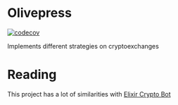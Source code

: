 # Olivepress


[![codecov](https://codecov.io/gh/kiote/olivepress/branch/master/graph/badge.svg)](https://codecov.io/gh/kiote/olivepress)

Implements different strategies on cryptoexchanges

# Reading

This project has a lot of similarities with [Elixir Crypto Bot](https://www.elixircryptobot.com)
